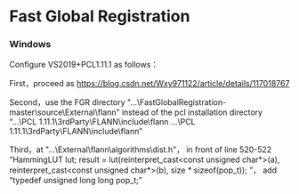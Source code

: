 # Fast Global Registration

### Windows

Configure VS2019+PCL1.11.1 as follows：

First，proceed as https://blog.csdn.net/Wxy971122/article/details/117018767

Second，use the FGR directory "...\FastGlobalRegistration-master\source\External\flann" instead of the pcl installation directory “...\PCL 1.11.1\3rdParty\FLANN\include\flann
...\PCL 1.11.1\3rdParty\FLANN\include\flann”

Third，at "...\External\flann\algorithms\dist.h"， in front of line 520-522
“HammingLUT lut;
 result = lut(reinterpret_cast<const unsigned char*>(a),
             reinterpret_cast<const unsigned char*>(b), size * sizeof(pop_t)); ”，
add “typedef unsigned long long pop_t;”

